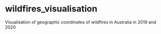 # wildfires_visualisation
Visualisation of geographic coordinates of wildfires in Australia in 2019 and 2020
